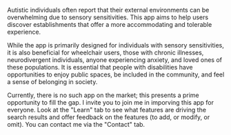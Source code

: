 Autistic individuals often report that their external environments can be overwhelming due to sensory sensitivities. This app aims to help users discover establishments that offer a more accommodating and tolerable experience.

While the app is primarily designed for individuals with sensory sensitivities, it is also beneficial for wheelchair users, those with chronic illnesses, neurodivergent individuals, anyone experiencing anxiety, and loved ones of these populations. It is essential that people with disabilities have opportunities to enjoy public spaces, be included in the community, and feel a sense of belonging in society.

Currently, there is no such app on the market; this presents a prime opportunity to fill the gap. I invite you to join me in imporving this app for everyone. Look at the "Learn" tab to see what features are driving the search results and offer feedback on the features (to add, or modify, or omit). You can contact me via the "Contact" tab.